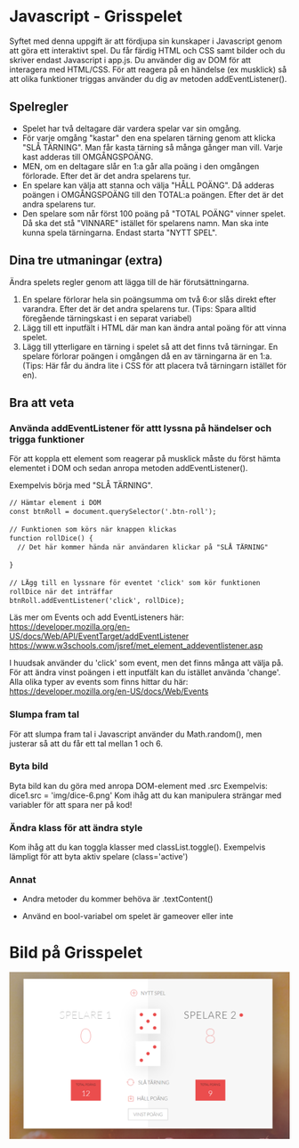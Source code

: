 # Javascript - Grisspelet   

Syftet med denna uppgift är att fördjupa sin kunskaper i Javascript genom att göra ett interaktivt spel. Du får färdig HTML och CSS samt bilder och du skriver endast Javascript i app.js. Du använder dig av DOM för att interagera med HTML/CSS. För att reagera på en händelse (ex musklick) så att olika funktioner triggas använder du dig av metoden addEventListener().


## Spelregler

* Spelet har två deltagare där vardera spelar var sin omgång.
* För varje omgång "kastar" den ena spelaren tärning genom att klicka "SLÅ TÄRNING". Man får kasta tärning så många gånger man vill. Varje kast adderas till OMGÅNGSPOÄNG.  
* MEN, om en deltagare slår en 1:a går alla poäng i den omgången förlorade. Efter det är det andra spelarens tur.
* En spelare kan välja att stanna och välja "HÅLL POÄNG". Då adderas poängen i OMGÅNGSPOÄNG till den TOTAL:a poängen. Efter det är det andra spelarens tur.
* Den spelare som når först 100 poäng på "TOTAL POÄNG" vinner spelet. Då ska det stå "VINNARE" istället för spelarens namn. Man ska inte kunna spela tärningarna. Endast starta "NYTT SPEL".


## Dina tre utmaningar (extra)
Ändra spelets regler genom att lägga till de här förutsättningarna.

1. En spelare förlorar hela sin poängsumma om två 6:or slås direkt efter varandra. Efter det är det andra spelarens tur. (Tips: Spara alltid föregående tärningskast i en separat variabel)
2. Lägg till ett inputfält i HTML där man kan ändra antal poäng för att vinna spelet.
3. Lägg till ytterligare en tärning i spelet så att det finns två tärningar. En spelare förlorar poängen i omgången då en av tärningarna är en 1:a. (Tips: Här får du ändra lite i CSS för att placera två tärningarn istället för en).


## Bra att veta


### Använda addEventListener för attt lyssna på händelser och trigga funktioner

För att koppla ett element som reagerar på musklick måste du först hämta elementet i DOM 
och sedan anropa metoden addEventListener().

Exempelvis börja med "SLÅ TÄRNING".

    // Hämtar element i DOM
    const btnRoll = document.querySelector('.btn-roll');

    // Funktionen som körs när knappen klickas
    function rollDice() {
      // Det här kommer hända när användaren klickar på "SLÅ TÄRNING"

    }
    
    // LÄgg till en lyssnare för eventet 'click' som kör funktionen rollDice när det inträffar
    btnRoll.addEventListener('click', rollDice);

Läs mer om Events och add EventListeners här: https://developer.mozilla.org/en-US/docs/Web/API/EventTarget/addEventListener
https://www.w3schools.com/jsref/met_element_addeventlistener.asp

I huudsak använder du 'click' som event, men det finns många att välja på. För att ändra vinst poängen i ett inputfält kan du istället använda 'change'. Alla olika typer av events som finns hittar du här: https://developer.mozilla.org/en-US/docs/Web/Events

### Slumpa fram tal
För att slumpa fram tal i Javascript använder du Math.random(), men justerar så att du får ett tal mellan 1 och 6.

### Byta bild
Byta bild kan du göra med anropa DOM-element med .src
Exempelvis: dice1.src = 'img/dice-6.png'
Kom ihåg att du kan manipulera strängar med variabler för att spara ner på kod!

### Ändra klass för att ändra style
Kom ihåg att du kan toggla klasser med classList.toggle(). Exempelvis lämpligt för att byta aktiv spelare (class='active')

### Annat
* Andra metoder du kommer behöva är .textContent()

* Använd en bool-variabel om spelet är gameover eller inte 

# Bild på Grisspelet
![Grisspelet](https://github.com/mediagymnasiet-webbutveckling/javascript-pig-game/blob/master/screen.PNG)



